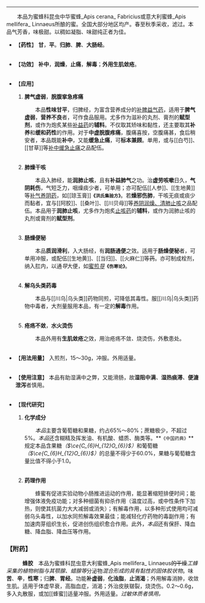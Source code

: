 ---
&emsp;&emsp;本品为蜜蜂科昆虫中华蜜蜂_Apis cerana_ Fabricius或意大利蜜蜂_Apis mellifera_ Linnaeus所酿的蜜。全国大部分地区均产。春至秋季采收，滤过。本品气芳香，味极甜。以稠如凝脂、味甜纯正者为佳。

- 【**药性**】
	**甘**，**平**。**归肺**、**脾**、**大肠经**。<br></br>

- 【**功效**】
	**补中**，**润燥**，**止痛**，**解毒**；**外用生肌敛疮**。<br></br>

- 【**应用**】
	1. **脾气虚弱**，**脘腹挛急疼痛**
		
		&emsp;&emsp;本品**性味甘平**，归脾经，为富含营养成分的<ins>补脾益气药</ins>，适用于**脾气虚弱**，**营养不良**者，可作食品服用。尤多作为滋补的丸剂、膏剂的**赋型剂**，或作为炮炙某些<ins>补益药</ins>的**辅料**。不仅取其矫味和黏性，还主要取其**补养**和**缓和药性**的作用。对于**中虚脘腹疼痛**，腹痛喜按，空腹痛甚，食后稍安者，本品既能**补中**，又能**缓急止痛**，可**标本兼顾**。单用，或与[[白芍]]、[[甘草]]等<ins>补中缓急止痛</ins>之品配伍。<br></br>
	
	2. **肺燥干咳**
		
		&emsp;&emsp;本品入肺经，能**润肺止咳**，且有**补益肺气**之功。治**虚劳咳嗽**日久，**气阴耗伤**，气短乏力，咽燥痰少者，可单用；亦可配伍[[人参]]、[[生地黄]]等<ins>补气养阴药</ins>，如[[琼玉膏]]**`《洪氏集验方》`**。若**燥邪伤肺**，干咳无痰或痰少而黏者，宜与[[阿胶]]、[[桑叶]]、[[川贝母]]等<ins>养阴润燥、清肺止咳</ins>之品配伍。本品用于**润肺止咳**，尤多作为炮炙<ins>止咳药</ins>的**辅料**，或作为润肺止咳的丸剂或膏剂的**赋型剂**。<br></br>
	
	3. **肠燥便秘**
		
		&emsp;&emsp;本品**质润滑利**，入大肠经，有**润肠通便**之效。适用于**肠燥便秘**者，可单用冲服，或配伍[[生地黄]]、[[当归]]、[[火麻仁]]等~~药~~。亦可制成栓剂，纳入肛内，以通<dfn>导</dfn>大便，如<ins>蜜煎<dfn>导</dfn></ins>**`《伤寒论》`**。<br></br>
	
	4. **解乌头类药毒**
		
		&emsp;&emsp;本品与[[川乌|乌头类]]药物同煎，可降低其毒性。服[[川乌|乌头类]]药物中毒者，大剂量服用本品，有一定的**解毒**作用。<br></br>
	
	5. **疮疡不敛**，**水火烫伤**
		
		&emsp;&emsp;本品外用有**生肌敛疮**之效，用治疮疡不敛<dfn>、</dfn>烧烫伤，外敷患处。<br></br>

- 【**用法用量**】
	入煎剂，15～30g，冲服。外用适量。<br></br>

- 【**使用注意**】
	本品有助湿满中之弊，又能滑肠，故**湿阻中满**<dfn>、</dfn>**湿热痰滞**<dfn>、</dfn>**便溏泄泻**者慎用。<br></br>

- 【**现代研究**】
	1. **化学成分**
		
		&emsp;&emsp;<dfn>本品</dfn>主要含葡萄糖和果糖，约占65%～80%；蔗糖极少，不超过5%。<dfn>本品</dfn>还含糊精及挥发油、有机酸、蜡质、酶类等。**`《中国药典》`**规定本品含果糖<dfn>（$\ce{C_{6}H_{12}O_{6}}$）</dfn>和葡萄糖<dfn>（$\ce{C_{6}H_{12}O_{6}}$）</dfn>的总量不得少于60.0%，果糖与葡萄糖含量比值不得小于1.0。<br></br>
	
	2. **药理作用**
		
		&emsp;&emsp;蜂蜜有促进实验动物小肠推进运动的作用，能显著缩短排便时间；能增强体液免疫功能；对多种细菌有抑杀作用（温度过高，或中性条件下加热，则使其抗菌力大大减弱或消失）；有解毒作用，以多种形式使用均可减弱乌头毒性，以加水同煎解毒效果最佳；能减轻化疗药物的毒副作用；有加速肉芽组织生长，促进创伤组织愈合作用。此外，<dfn>本品</dfn>还有保肝、降血糖、降血脂、降血压等作用。

### 【附药】

&emsp;&emsp;&emsp;**蜂胶**&emsp;本品为蜜蜂科昆虫意大利蜜蜂_Apis mellifera_ Linnaeus~~的干燥~~<dfn>工蜂采集的植物树脂与其颚腺、蜡腺等</dfn>分泌物<dfn>混合形成的具有黏性的固体胶状物</dfn>。味**苦**、**辛**，**性寒**；归**脾**、**胃经**。功能**补虚弱**，**化浊脂**，**止消渴**；外用解毒消肿，收敛生肌。适用于体虚早衰，高脂血症，消渴；外治皮肤皲裂，烧烫伤。0.2～0.6g，多入丸散服，或加[[蜂蜜]]适量冲服。外用适量。<dfn>过敏体质者慎用。</dfn>